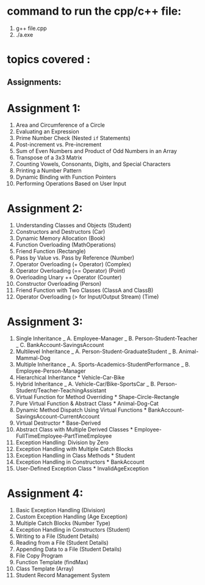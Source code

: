 # command to run the cpp/c++ file:

1. g++ file.cpp
2. ./a.exe

# topics covered :

## Assignments:

# Assignment 1:

1.  Area and Circumference of a Circle
2.  Evaluating an Expression
3.  Prime Number Check (Nested `if` Statements)
4.  Post-increment vs. Pre-increment
5.  Sum of Even Numbers and Product of Odd Numbers in an Array
6.  Transpose of a 3x3 Matrix
7.  Counting Vowels, Consonants, Digits, and Special Characters
8.  Printing a Number Pattern
9.  Dynamic Binding with Function Pointers
10. Performing Operations Based on User Input

# Assignment 2:

1.  Understanding Classes and Objects (Student)
2.  Constructors and Destructors (Car)
3.  Dynamic Memory Allocation (Book)
4.  Function Overloading (MathOperations)
5.  Friend Function (Rectangle)
6.  Pass by Value vs. Pass by Reference (Number)
7.  Operator Overloading (+ Operator) (Complex)
8.  Operator Overloading (== Operator) (Point)
9.  Overloading Unary ++ Operator (Counter)
10. Constructor Overloading (Person)
11. Friend Function with Two Classes (ClassA and ClassB)
12. Operator Overloading (> for Input/Output Stream) (Time)

# Assignment 3:

1.  Single Inheritance
    _ A. Employee-Manager
    _ B. Person-Student-Teacher
    _ C. BankAccount-SavingsAccount
2.  Multilevel Inheritance
    _ A. Person-Student-GraduateStudent
    _ B. Animal-Mammal-Dog
3.  Multiple Inheritance
    _ A. Sports-Academics-StudentPerformance
    _ B. Employee-Person-Manager
4.  Hierarchical Inheritance \* Vehicle-Car-Bike
5.  Hybrid Inheritance
    _ A. Vehicle-Car/Bike-SportsCar
    _ B. Person-Student/Teacher-TeachingAssistant
6.  Virtual Function for Method Overriding \* Shape-Circle-Rectangle
7.  Pure Virtual Function & Abstract Class \* Animal-Dog-Cat
8.  Dynamic Method Dispatch Using Virtual Functions \* BankAccount-SavingsAccount-CurrentAccount
9.  Virtual Destructor \* Base-Derived
10. Abstract Class with Multiple Derived Classes \* Employee-FullTimeEmployee-PartTimeEmployee
11. Exception Handling: Division by Zero
12. Exception Handling with Multiple Catch Blocks
13. Exception Handling in Class Methods \* Student
14. Exception Handling in Constructors \* BankAccount
15. User-Defined Exception Class \* InvalidAgeException

# Assignment 4: 
1. Basic Exception Handling (Division) 
2. Custom Exception Handling (Age Exception) 
3. Multiple Catch Blocks (Number Type) 
4. Exception Handling in Constructors (Student) 
5. Writing to a File (Student Details) 
6. Reading from a File (Student Details) 
7. Appending Data to a File (Student Details) 
8. File Copy Program 
9. Function Template (findMax) 
10. Class Template (Array) 
11. Student Record Management System
